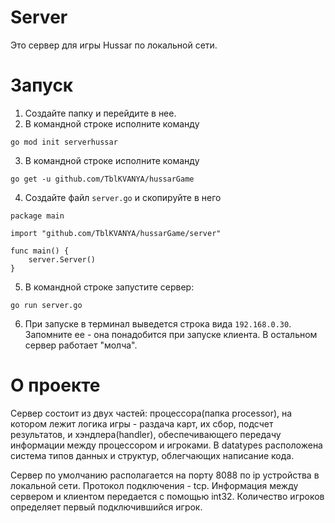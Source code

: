 # Server

Это сервер для игры Hussar по локальной сети.

# Запуск
1. Создайте папку и перейдите в нее.
2. В командной строке исполните команду 
```
go mod init serverhussar
```
3. В командной строке исполните команду 
```
go get -u github.com/TblKVANYA/hussarGame
```
4. Создайте файл `server.go` и скопируйте в него 
```
package main

import "github.com/TblKVANYA/hussarGame/server"

func main() {
    server.Server()
}
``` 
5. В командной строке запустите сервер:
```
go run server.go
```
6. При запуске в терминал выведется строка вида `192.168.0.30`. Запомните ее - она понадобится при запуске клиента. В остальном сервер работает "молча".


# О проекте
Сервер состоит из двух частей: процессора(папка processor), на котором лежит логика игры -  раздача карт, их сбор, подсчет результатов, и хэндлера(handler), обеспечивающего передачу информации между процессором и игроками. В datatypes расположена система типов данных и структур, облегчающих написание кода.

Сервер по умолчанию располагается на порту 8088 по ip устройства в локальной сети. Протокол подключения - tcp. Информация между сервером и клиентом передается с помощью int32. Количество игроков определяет первый подключившийся игрок.
